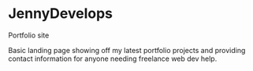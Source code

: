 # JennyDevelops
Portfolio site

Basic landing page showing off my latest portfolio projects and providing contact information for anyone needing freelance web dev help.
